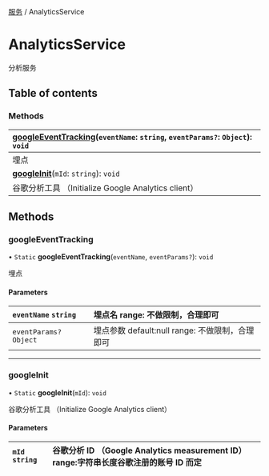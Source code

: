 [服务](../groups/服务.服务.md) / AnalyticsService

# AnalyticsService <Badge type="tip" text="Class" /> <Score text="AnalyticsService" />

分析服务

## Table of contents

### Methods <Score text="Methods" /> 
| **[googleEventTracking](mw.AnalyticsService.md#googleeventtracking)**(`eventName`: `string`, `eventParams?`: `Object`): `void`   |
| :-----|
| 埋点|
| **[googleInit](mw.AnalyticsService.md#googleinit)**(`mId`: `string`): `void`   |
| 谷歌分析工具 （Initialize Google Analytics client）|

## Methods

### googleEventTracking <Score text="googleEventTracking" /> 

• `Static` **googleEventTracking**(`eventName`, `eventParams?`): `void` 

埋点

#### Parameters

| `eventName` `string` | 埋点名 range: 不做限制，合理即可 |
| :------ | :------ |
| `eventParams?` `Object` | 埋点参数 default:null range: 不做限制，合理即可 |


___

### googleInit <Score text="googleInit" /> 

• `Static` **googleInit**(`mId`): `void` 

谷歌分析工具 （Initialize Google Analytics client）

#### Parameters

| `mId` `string` |  谷歌分析 ID （Google Analytics measurement ID） range:字符串长度谷歌注册的账号 ID 而定 |
| :------ | :------ |

